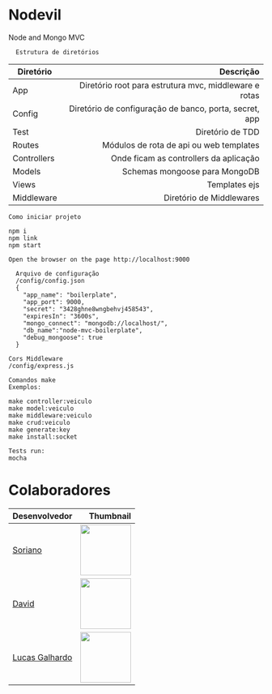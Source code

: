 # Nodevil
Node and Mongo MVC

```
  Estrutura de diretórios
```

Diretório | Descrição
--------- | ------:
App | Diretório root para estrutura mvc, middleware e rotas
Config | Diretório de configuração de banco, porta, secret, app
Test | Diretório de TDD
Routes | Módulos de rota de api ou web templates
Controllers | Onde ficam as controllers da aplicação 
Models | Schemas mongoose para MongoDB
Views | Templates ejs
Middleware | Diretório de Middlewares

```
Como iniciar projeto

npm i
npm link
npm start

Open the browser on the page http://localhost:9000
```
```
  Arquivo de configuração
  /config/config.json
  {
    "app_name": "boilerplate",
    "app_port": 9000,
    "secret": "3428ghne8wngbehvj458543",
    "expiresIn": "3600s",
    "mongo_connect": "mongodb://localhost/",
    "db_name":"node-mvc-boilerplate",
    "debug_mongoose": true
  }
```

```
Cors Middleware
/config/express.js
```

```
Comandos make
Exemplos: 

make controller:veiculo
make model:veiculo
make middleware:veiculo
make crud:veiculo
make generate:key
make install:socket
```

```
Tests run:
mocha
```


# Colaboradores

Desenvolvedor | Thumbnail
--------- | ------:
[Soriano](https://github.com/gustavoSoriano) | <img src="https://avatars3.githubusercontent.com/u/20995835?s=460&v=4" width="100"/>
[David](https://github.com/DavidWilliamBalbino) | <img src="https://avatars0.githubusercontent.com/u/19325395?s=460&v=4" width="100"/>
[Lucas Galhardo](https://github.com/LucasGalhardoLima) | <img src="https://avatars0.githubusercontent.com/u/29153930?s=460&v=4" width="100"/>
